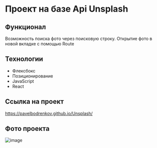 # Проект на базе Api Unsplash

## Функционал
Возможность поиска фото через поисковую строку. Открытие фото в новой вкладке с помощью Route

## Технологии
* Флексбокс
* Позиционирование
* JavaScript
* React

## Ссылка на проект
https://pavelbodrenkov.github.io/Unsplash/

## Фото проекта
![image](https://user-images.githubusercontent.com/70709823/111138260-c6154680-8590-11eb-99ac-9cff92e6b9d0.png)



